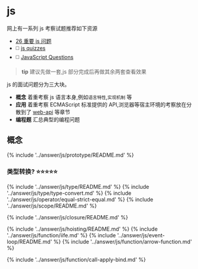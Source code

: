 # js

网上有一系列 js 考察试题推荐如下资源

* [26 重要 js 问题 ](https://www.toptal.com/javascript/interview-questions) 
* ◻️ [js quizzes](https://quiz.typeofnan.dev/)
* ◻️ [JavaScript Questions](https://quiz.typeofnan.dev/)

> **tip**
> 建议先做一套,js 部分完成后再做其余两套查看效果


js 的面试问题分为三大块。

* **概念** 着重考察 js 语言本身,例如`语言特性`,`实现机制` 等
* **应用** 着重考察 ECMAScript  标准提供的 API,浏览器等宿主环境的考察放在分散到了  [web-api](./web-api.md) 等章节
* **编程题** 汇总典型的编程问题
  
## 概念
{% include '../answer/js/prototype/README.md' %}

### 类型转换? ⭐️⭐️⭐️⭐️⭐️
{% include '../answer/js/type/README.md' %}
{% include '../answer/js/type/type-convert.md' %}
{% include '../answer/js/operator/equal-strict-equal.md' %}
{% include '../answer/js/scope/README.md' %}

{% include '../answer/js/closure/README.md' %}

{% include '../answer/js/hoisting/README.md' %}
{% include '../answer/js/function/iife.md' %}
{% include '../answer/js/event-loop/README.md' %}
{% include '../answer/js/function/arrow-function.md' %}

{% include '../answer/js/function/call-apply-bind.md' %}








